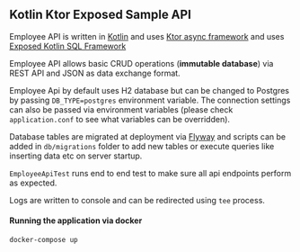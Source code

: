 ## Kotlin Ktor Exposed Sample API  
  
 Employee API is written in [Kotlin](https://kotlinlang.org/) and uses [Ktor async framework](https://ktor.io/) and uses [Exposed Kotlin SQL Framework](https://github.com/JetBrains/Exposed)  

Employee API allows basic CRUD operations (**immutable database**) via REST API and JSON as data exchange format.  
 
Employee Api by default uses H2 database but can be changed to Postgres by passing `DB_TYPE=postgres` environment variable. The connection settings can also be passed via environment variables (please check `application.conf` to see what variables can be overridden).  
  
Database tables are migrated at deployment via [Flyway](https://flywaydb.org/getstarted/) and scripts can be added in `db/migrations` folder to add new tables or execute queries like inserting data etc on server startup.  
  
`EmployeeApiTest` runs end to end test to make sure all api endpoints perform as expected.  
  
Logs are written to console and can be redirected using `tee` process.  
  
#### Running the application via docker  
`docker-compose up`